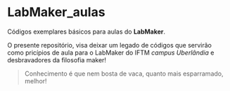 # LabMaker_aulas
 Códigos exemplares básicos para aulas do **LabMaker**. 

 O presente repositório, visa deixar um legado de códigos que servirão como pricípios de aula para o LabMaker do IFTM *campus Uberlândia* e desbravadores da filosofia maker!

 > Conhecimento é que nem bosta de vaca, quanto mais esparramado, melhor!
